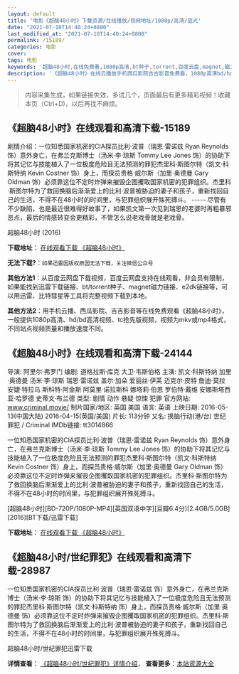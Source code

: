 ```yaml
---
layout: default
title: '电影《超脑48小时》下载资源/在线播放/视频地址/1080p/高清/蓝光'
date: "2021-07-10T14:40:24+0800"
last_modified_at: "2021-07-10T14:40:24+0800"
permalink: /15189/
categories: 电影
cover:
tags: 电影
keywords: '超脑48小时,在线免费看,1080p高清,bt种子,torrent,百度云盘,magnet,磁力链,迅雷下载资源'
description: '《超脑48小时》在线云播放手机西瓜影院吉吉影音免费看，1080p高清bd/hd未删减完整版和tc抢先枪版，mkv/mp4格式，附带bt/torrent种子、magnet/磁力链、百度云盘、网盘资源迅雷下载链接'
---
```


>内容采集生成，如果链接失效，多试几个，页面最后有更多精彩视频！收藏本页（Ctrl+D)，以后再找不麻烦。


## 《超脑48小时》在线观看和高清下载-15189

剧情介绍：一位知悉国家机密的CIA探员比利·波普（瑞恩·雷诺兹 Ryan Reynolds 饰）意外身亡，在弗兰克斯博士（汤米·李·琼斯 Tommy Lee Jones 饰）的协助下将其记忆与技能植入了一位极度危险且无法预测的罪犯杰里科·斯图尔特（凯文·科斯特纳 Kevin Costner 饰）身上，而探员贵格·威尔斯（加里·奥德曼 Gary Oldman 饰）必须靠这位不定时炸弹来摧毁企图攫取国家机密的犯罪组织。杰里科·斯图尔特为了救回换脑后渐渐爱上的比利·波普被胁迫的妻子和孩子，重新找回自己的生活，不得不在48小时的时间里，与犯罪组织展开殊死搏斗。 ----- 尽管有不少缺陷，也是最近很难得好故事了，如果凯文第一次见到瑞恩的老婆时再粗暴邪恶点，最后的情感转变会更精彩，不管怎么说老戏骨就是老戏骨。


超脑48小时 (2016)

**下载地址**： [在线观看下载 《超脑48小时》](https://www.btbtdy.me/btdy/dy3772.html) 


**无法下载?**：`如果迅雷因版权原因无法下载，关注微信公众号 `

**其他方法1**：从百度云网盘下载视频，百度云网盘支持在线观看，非会员有限制，如果能找到迅雷下载链接、bt/torrent种子、magnet磁力链接、e2dk链接等，可以用迅雷、比特彗星等工具将完整视频下载到本地。

**其他方法2**：用手机云播、西瓜影院、吉吉影音等在线免费观看《超脑48小时》，一般提供1080p高清、hd/bd高清视频、tc抢先版视频，视频为mkv或mp4格式，不同站点视频质量和播放速度不同。


## 《超脑48小时》在线观看和高清下载-24144

导演: 阿里尔·弗罗门 编剧: 道格拉斯·库克 大卫·韦斯伯格 主演: 凯文·科斯特纳 加里·奥德曼 汤米·李·琼斯 瑞恩·雷诺兹 盖尔·加朵 爱丽丝·伊芙 迈克尔·皮特 詹迪·莫拉 安婕·特拉乌 斯科特·阿金斯 阿莫里·诺拉斯科 娜塔莉·伯恩 罗伯特·戴维 安娜斯塔西亚·哈罗德 史蒂文·布兰德 类型: 剧情 动作 悬疑 惊悚 犯罪 官方网站: www.criminal.movie/ 制片国家/地区: 英国 美国 语言: 英语 上映日期: 2016-05-13(中国大陆) 2016-04-15(英国/美国) 片长: 113分钟 又名: 换脑行动(港/台) 世纪罪犯 / Criminal IMDb链接: tt3014866

一位知悉国家机密的CIA探员比利·波普（瑞恩·雷诺兹 Ryan Reynolds 饰）意外身亡，在弗兰克斯博士（汤米·李·琼斯 Tommy Lee Jones 饰）的协助下将其记忆与技能植入了一位极度危险且无法预测的罪犯杰里科·斯图尔特（凯文·科斯特纳 Kevin Costner 饰）身上，而探员贵格·威尔斯（加里·奥德曼 Gary Oldman 饰）必须靠这位不定时炸弹来摧毁企图攫取国家机密的犯罪组织。杰里科·斯图尔特为了救回换脑后渐渐爱上的比利·波普被胁迫的妻子和孩子，重新找回自己的生活，不得不在48小时的时间里，与犯罪组织展开殊死搏斗。


[超脑48小时][BD-720P/1080P-MP4][英国双语中字][豆瓣6.4分][2.4GB/5.0GB][2016][BT下载/迅雷下载]

**下载地址**： [在线观看下载 《超脑48小时》](https://www.btdx8.com/torrent/criminal_2016.html) 


## 《超脑48小时/世纪罪犯》在线观看和高清下载-28987

一位知悉国家机密的CIA探员比利·波普（瑞恩·雷诺兹 饰）意外身亡，在弗兰克斯博士（汤米·李·琼斯 饰）的协助下将其记忆与技能植入了一位极度危险且无法预测的罪犯杰里科·斯图尔特（凯文·科斯特纳 饰）身上，而探员贵格·威尔斯（加里·奥德曼 饰）必须靠这位不定时炸弹来摧毁企图攫取国家机密的犯罪组织。杰里科·斯图尔特为了救回换脑后渐渐爱上的比利·波普被胁迫的妻子和孩子，重新找回自己的生活，不得不在48小时的时间里，与犯罪组织展开殊死搏斗。<!---剧情end--->


超脑48小时/世纪罪犯迅雷下载

**详情查看**： [《超脑48小时/世纪罪犯》详情介绍](/movie/28987/)， **查看更多**：[本站资源大全](/movie/t/all/)

